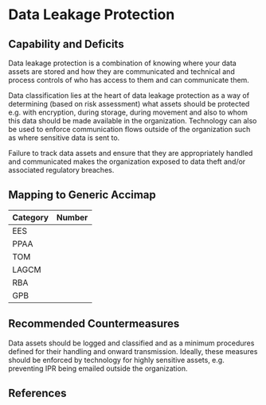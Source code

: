 # Data Leakage Protection

## Capability and Deficits
Data leakage protection is a combination of knowing where your data assets are stored and how they are communicated and technical and process controls of who has access to them 
and can communicate them.

Data classification lies at the heart of data leakage protection as a way of determining (based on risk assessment) what assets should be protected e.g. with encryption, during
storage, during movement and also to whom this data should be made available in the organization.  Technology can also be used to enforce communication flows outside of
the organization such as where sensitive data is sent to.

Failure to track data assets and ensure that they are appropriately handled and communicated makes the organization exposed to data theft and/or associated regulatory breaches.

## Mapping to Generic Accimap

|Category | Number |
| --- | --- |
|EES     |      |
|PPAA  | |
|TOM   ||
|LAGCM ||
|RBA   ||
|GPB   ||

## Recommended Countermeasures
Data assets should be logged and classified and as a minimum procedures defined for their handling and onward transmission.  Ideally, these measures should be enforced by 
technology for highly sensitive assets, e.g. preventing IPR being emailed outside the organization.

## References
